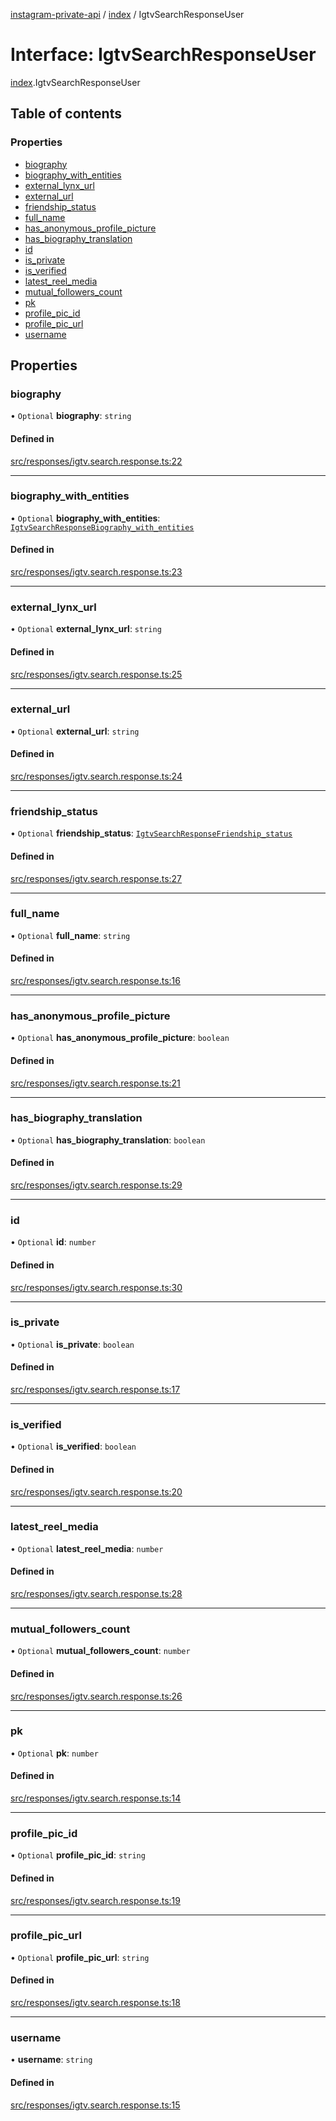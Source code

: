 [instagram-private-api](../../README.md) / [index](../../modules/index.md) / IgtvSearchResponseUser

# Interface: IgtvSearchResponseUser

[index](../../modules/index.md).IgtvSearchResponseUser

## Table of contents

### Properties

- [biography](IgtvSearchResponseUser.md#biography)
- [biography\_with\_entities](IgtvSearchResponseUser.md#biography_with_entities)
- [external\_lynx\_url](IgtvSearchResponseUser.md#external_lynx_url)
- [external\_url](IgtvSearchResponseUser.md#external_url)
- [friendship\_status](IgtvSearchResponseUser.md#friendship_status)
- [full\_name](IgtvSearchResponseUser.md#full_name)
- [has\_anonymous\_profile\_picture](IgtvSearchResponseUser.md#has_anonymous_profile_picture)
- [has\_biography\_translation](IgtvSearchResponseUser.md#has_biography_translation)
- [id](IgtvSearchResponseUser.md#id)
- [is\_private](IgtvSearchResponseUser.md#is_private)
- [is\_verified](IgtvSearchResponseUser.md#is_verified)
- [latest\_reel\_media](IgtvSearchResponseUser.md#latest_reel_media)
- [mutual\_followers\_count](IgtvSearchResponseUser.md#mutual_followers_count)
- [pk](IgtvSearchResponseUser.md#pk)
- [profile\_pic\_id](IgtvSearchResponseUser.md#profile_pic_id)
- [profile\_pic\_url](IgtvSearchResponseUser.md#profile_pic_url)
- [username](IgtvSearchResponseUser.md#username)

## Properties

### biography

• `Optional` **biography**: `string`

#### Defined in

[src/responses/igtv.search.response.ts:22](https://github.com/Nerixyz/instagram-private-api/blob/0e0721c/src/responses/igtv.search.response.ts#L22)

___

### biography\_with\_entities

• `Optional` **biography\_with\_entities**: [`IgtvSearchResponseBiography_with_entities`](IgtvSearchResponseBiography_with_entities.md)

#### Defined in

[src/responses/igtv.search.response.ts:23](https://github.com/Nerixyz/instagram-private-api/blob/0e0721c/src/responses/igtv.search.response.ts#L23)

___

### external\_lynx\_url

• `Optional` **external\_lynx\_url**: `string`

#### Defined in

[src/responses/igtv.search.response.ts:25](https://github.com/Nerixyz/instagram-private-api/blob/0e0721c/src/responses/igtv.search.response.ts#L25)

___

### external\_url

• `Optional` **external\_url**: `string`

#### Defined in

[src/responses/igtv.search.response.ts:24](https://github.com/Nerixyz/instagram-private-api/blob/0e0721c/src/responses/igtv.search.response.ts#L24)

___

### friendship\_status

• `Optional` **friendship\_status**: [`IgtvSearchResponseFriendship_status`](IgtvSearchResponseFriendship_status.md)

#### Defined in

[src/responses/igtv.search.response.ts:27](https://github.com/Nerixyz/instagram-private-api/blob/0e0721c/src/responses/igtv.search.response.ts#L27)

___

### full\_name

• `Optional` **full\_name**: `string`

#### Defined in

[src/responses/igtv.search.response.ts:16](https://github.com/Nerixyz/instagram-private-api/blob/0e0721c/src/responses/igtv.search.response.ts#L16)

___

### has\_anonymous\_profile\_picture

• `Optional` **has\_anonymous\_profile\_picture**: `boolean`

#### Defined in

[src/responses/igtv.search.response.ts:21](https://github.com/Nerixyz/instagram-private-api/blob/0e0721c/src/responses/igtv.search.response.ts#L21)

___

### has\_biography\_translation

• `Optional` **has\_biography\_translation**: `boolean`

#### Defined in

[src/responses/igtv.search.response.ts:29](https://github.com/Nerixyz/instagram-private-api/blob/0e0721c/src/responses/igtv.search.response.ts#L29)

___

### id

• `Optional` **id**: `number`

#### Defined in

[src/responses/igtv.search.response.ts:30](https://github.com/Nerixyz/instagram-private-api/blob/0e0721c/src/responses/igtv.search.response.ts#L30)

___

### is\_private

• `Optional` **is\_private**: `boolean`

#### Defined in

[src/responses/igtv.search.response.ts:17](https://github.com/Nerixyz/instagram-private-api/blob/0e0721c/src/responses/igtv.search.response.ts#L17)

___

### is\_verified

• `Optional` **is\_verified**: `boolean`

#### Defined in

[src/responses/igtv.search.response.ts:20](https://github.com/Nerixyz/instagram-private-api/blob/0e0721c/src/responses/igtv.search.response.ts#L20)

___

### latest\_reel\_media

• `Optional` **latest\_reel\_media**: `number`

#### Defined in

[src/responses/igtv.search.response.ts:28](https://github.com/Nerixyz/instagram-private-api/blob/0e0721c/src/responses/igtv.search.response.ts#L28)

___

### mutual\_followers\_count

• `Optional` **mutual\_followers\_count**: `number`

#### Defined in

[src/responses/igtv.search.response.ts:26](https://github.com/Nerixyz/instagram-private-api/blob/0e0721c/src/responses/igtv.search.response.ts#L26)

___

### pk

• `Optional` **pk**: `number`

#### Defined in

[src/responses/igtv.search.response.ts:14](https://github.com/Nerixyz/instagram-private-api/blob/0e0721c/src/responses/igtv.search.response.ts#L14)

___

### profile\_pic\_id

• `Optional` **profile\_pic\_id**: `string`

#### Defined in

[src/responses/igtv.search.response.ts:19](https://github.com/Nerixyz/instagram-private-api/blob/0e0721c/src/responses/igtv.search.response.ts#L19)

___

### profile\_pic\_url

• `Optional` **profile\_pic\_url**: `string`

#### Defined in

[src/responses/igtv.search.response.ts:18](https://github.com/Nerixyz/instagram-private-api/blob/0e0721c/src/responses/igtv.search.response.ts#L18)

___

### username

• **username**: `string`

#### Defined in

[src/responses/igtv.search.response.ts:15](https://github.com/Nerixyz/instagram-private-api/blob/0e0721c/src/responses/igtv.search.response.ts#L15)
